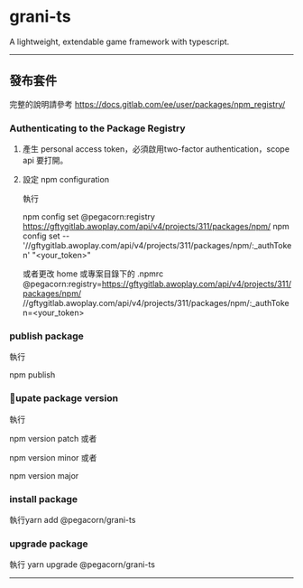 # grani-ts

A lightweight, extendable game framework with typescript.
***
## 發布套件

完整的說明請參考
https://docs.gitlab.com/ee/user/packages/npm_registry/

### Authenticating to the Package Registry
1. 產生 personal access token，必須啟用two-factor authentication，scope api 要打開。
2. 設定 npm configuration

    執行

    npm config set @pegacorn:registry https://gftygitlab.awoplay.com/api/v4/projects/311/packages/npm/
    npm config set -- '//gftygitlab.awoplay.com/api/v4/projects/311/packages/npm/:_authToken' "<your_token>"

    或者更改 home 或專案目錄下的 .npmrc
    @pegacorn:registry=https://gftygitlab.awoplay.com/api/v4/projects/311/packages/npm/
    //gftygitlab.awoplay.com/api/v4/projects/311/packages/npm/:_authToken=<your_token>

### publish package

執行

npm publish

### upate package version

執行

npm version patch  或者

npm version minor  或者

npm version major
### install package

執行yarn add @pegacorn/grani-ts


### upgrade package


執行 yarn upgrade @pegacorn/grani-ts


***